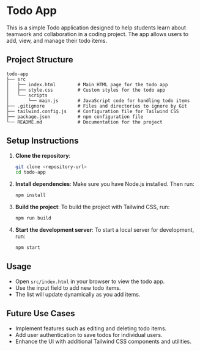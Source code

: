 # Todo App

This is a simple Todo application designed to help students learn about teamwork and collaboration in a coding project. The app allows users to add, view, and manage their todo items.

## Project Structure

```
todo-app
├── src
│   ├── index.html        # Main HTML page for the todo app
│   ├── style.css         # Custom styles for the todo app
│   └── scripts
│       └── main.js       # JavaScript code for handling todo items
├── .gitignore            # Files and directories to ignore by Git
├── tailwind.config.js    # Configuration file for Tailwind CSS
├── package.json          # npm configuration file
└── README.md             # Documentation for the project
```

## Setup Instructions

1. **Clone the repository**:
   ```bash
   git clone <repository-url>
   cd todo-app
   ```

2. **Install dependencies**:
   Make sure you have Node.js installed. Then run:
   ```bash
   npm install
   ```

3. **Build the project**:
   To build the project with Tailwind CSS, run:
   ```bash
   npm run build
   ```

4. **Start the development server**:
   To start a local server for development, run:
   ```bash
   npm start
   ```

## Usage

- Open `src/index.html` in your browser to view the todo app.
- Use the input field to add new todo items.
- The list will update dynamically as you add items.

## Future Use Cases

- Implement features such as editing and deleting todo items.
- Add user authentication to save todos for individual users.
- Enhance the UI with additional Tailwind CSS components and utilities.